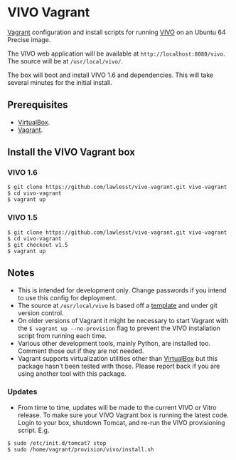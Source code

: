 # VIVO Vagrant

[Vagrant](http://www.vagrantup.com/) configuration and install scripts for running [VIVO](http://vivoweb.org) on an Ubuntu 64 Precise image.

The VIVO web application will be available at `http://localhost:8080/vivo`.  The source will be at `/usr/local/vivo/`.

The box will boot and install VIVO 1.6 and dependencies.  This will take several minutes for the initial install.

## Prerequisites
 * [VirtualBox](https://www.virtualbox.org/).
 * [Vagrant](https://docs.vagrantup.com/v2/installation/index.html).

## Install the VIVO Vagrant box

### VIVO 1.6
~~~
$ git clone https://github.com/lawlesst/vivo-vagrant.git vivo-vagrant
$ cd vivo-vagrant
$ vagrant up
~~~

### VIVO 1.5
~~~
$ git clone https://github.com/lawlesst/vivo-vagrant.git vivo-vagrant
$ cd vivo-vagrant
$ git checkout v1.5
$ vagrant up
~~~

## Notes
 * This is intended for development only.  Change passwords if you intend to use this config for deployment.
 * The source at `/usr/local/vivo` is based off a [template](https://github.com/lawlesst/vivo-project-template) and under git
 version control.
 * On older versions of Vagrant it might be necessary to start Vagrant with the `$ vagrant up --no-provision` flag to prevent the VIVO installation script from running each time.
 * Various other development tools, mainly Python, are installed too.  Comment those out if they are not needed.
 * Vagrant supports virtualization utilities other than [VirtualBox](https://www.virtualbox.org/) but this package hasn't been tested with those.  Please report back if you are using another tool with this package.  

### Updates
 * From time to time, updates will be made to the current VIVO or Vitro release.  To make sure your VIVO Vagrant box is running the latest code.  Login to your box, shutdown Tomcat, and re-run the VIVO provisioning script.  E.g.
 
 ~~~
 $ sudo /etc/init.d/tomcat7 stop
 $ sudo /home/vagrant/provision/vivo/install.sh
 ~~~



